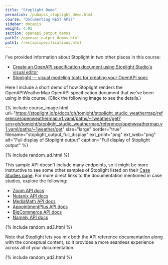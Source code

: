 ```yaml
---
title: "Stoplight Demo"
permalink: /pubapis_stoplight_demo.html
course: "Documenting REST APIs"
sidebar: docapis
weight: 4.91
section: openapi_output_demos
path2: /openapi_output_demos.html
path1: /restapispecifications.html
---
```


I've provided information about Stoplight in two other places in this course:

* [Create an OpenAPI specification document using Stoplight Studio's visual editor](pubapis_openapis_quickstart_stoplight.html)
* [Stoplight — visual modeling tools for creating your OpenAPI spec](pubapis_stoplight.html)

Here I include a short demo of how Stoplight renders the OpenAPIWeatherMap OpenAPI specification document that we've been using in this course. (Click the following image to see the details.)

{% include course_image.html url="https://stoplight.io/p/docs/gh/tomjoht/stoplight_studio_weathermap/reference/openweathermap.v1.yaml/paths/~1weather/get?srn=gh/tomjoht/stoplight_studio_weathermap/reference/openweathermap.v1.yaml/paths/~1weather/get" size="large" border="true" filename="stoplight_output_full_display" ext_print="png" ext_web="png" alt="Full display of Stoplight output" caption="Full display of Stoplight output" %}

{% include random_ad.html %}

This sample API doesn't include many endpoints, so it might be more instructive to see some other samples of Stoplight listed on their [Case Studies page](https://stoplight.io/case-studies/). For more direct links to the documentation mentioned in case studies, explore the following:

* [Zoom API docs](https://marketplace.zoom.us/docs/api-reference/zoom-api)
* [Nutanix API docs](https://www.nutanix.dev/api-reference/)
* [MediaMath API docs](https://apidocs.mediamath.com/)
* [AppointmentPlus API docs](https://appointmentplus.api-docs.io/v1/overview)
* [BigCommerce API docs](https://developer.bigcommerce.com/api-docs)
* [Namely API docs](https://developers.namely.com/1.0/getting-started/introduction)

{% include random_ad3.html %}

Note that Stoplight lets you mix both the API reference documentation along with the conceptual content, so it provides a more seamless experience across all of your documentation.

{% include random_ad2.html %}
